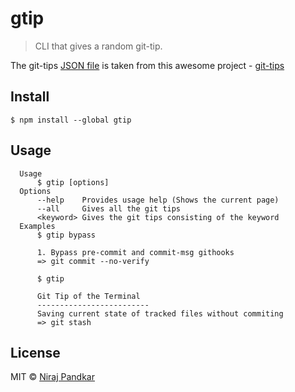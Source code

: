 # gtip

> CLI that gives a random git-tip.

The git-tips [JSON file](https://github.com/git-tips/tips/blob/master/tips.json) is taken from this awesome project - [git-tips](https://github.com/git-tips/tips)

## Install

```
$ npm install --global gtip
```

## Usage

```
  Usage
      $ gtip [options]
  Options
      --help    Provides usage help (Shows the current page)
      --all     Gives all the git tips
      <keyword> Gives the git tips consisting of the keyword
  Examples
      $ gtip bypass

      1. Bypass pre-commit and commit-msg githooks
      => git commit --no-verify

      $ gtip

      Git Tip of the Terminal
      -------------------------
      Saving current state of tracked files without commiting
      => git stash
```

## License
MIT © [Niraj Pandkar](https://github.com/nirajpandkar)